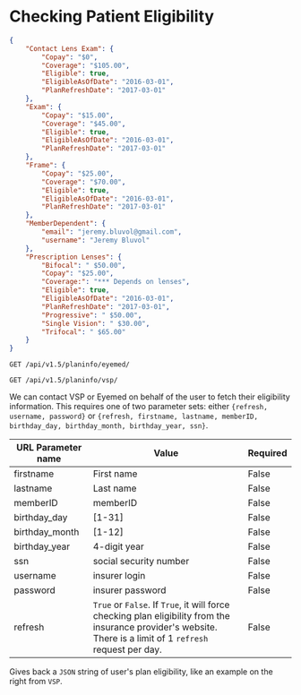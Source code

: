 # Checking Patient Eligibility


```json
{
    "Contact Lens Exam": {
        "Copay": "$0",
        "Coverage": "$105.00",
        "Eligible": true,
        "EligibleAsOfDate": "2016-03-01",
        "PlanRefreshDate": "2017-03-01"
    },
    "Exam": {
        "Copay": "$15.00",
        "Coverage": "$45.00",
        "Eligible": true,
        "EligibleAsOfDate": "2016-03-01",
        "PlanRefreshDate": "2017-03-01"
    },
    "Frame": {
        "Copay": "$25.00",
        "Coverage": "$70.00",
        "Eligible": true,
        "EligibleAsOfDate": "2016-03-01",
        "PlanRefreshDate": "2017-03-01"
    },
    "MemberDependent": {
        "email": "jeremy.bluvol@gmail.com",
        "username": "Jeremy Bluvol"
    },
    "Prescription Lenses": {
        "Bifocal": " $50.00",
        "Copay": "$25.00",
        "Coverage:": "*** Depends on lenses",
        "Eligible": true,
        "EligibleAsOfDate": "2016-03-01",
        "PlanRefreshDate": "2017-03-01",
        "Progressive": " $50.00",
        "Single Vision": " $30.00",
        "Trifocal": " $65.00"
    }
}
```

`GET /api/v1.5/planinfo/eyemed/`

`GET /api/v1.5/planinfo/vsp/`

We can contact VSP or Eyemed on behalf of the user to fetch their eligibility information. This requires one of two parameter sets: either `{refresh, username, password}` or  `{refresh, firstname, lastname, memberID, birthday_day, birthday_month, birthday_year, ssn}`.

URL Parameter name | Value                                                                                                                                                           | Required
------------------ | --------------------------------------------------------------------------------------------------------------------------------------------------------------- | --------
firstname          | First name                                                                                                                                                      | False
lastname           | Last name                                                                                                                                                       | False
memberID           | memberID                                                                                                                                                        | False
birthday_day       | [1-31]                                                                                                                                                          | False
birthday_month     | [1-12]                                                                                                                                                          | False
birthday_year      | 4-digit year                                                                                                                                                    | False
ssn                | social security number                                                                                                                                          | False
username           | insurer login                                                                                                                                                   | False
password           | insurer password                                                                                                                                                | False
refresh            | `True` or `False`. If `True`, it will force checking plan eligibility from the insurance provider's website. There is a limit of 1 ``refresh`` request per day. | False

Gives back a `JSON` string of user's plan eligibility, like an example on the right from `VSP`.
